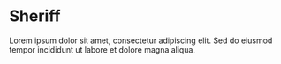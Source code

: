 # Sheriff

Lorem ipsum dolor sit amet, consectetur adipiscing elit. Sed do eiusmod tempor incididunt ut labore et dolore magna aliqua.
